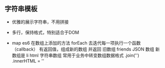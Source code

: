 ## 字符串模板

- 优雅的展示字符串，不用拼接
- 多行，保持格式，特别适合于DOM

- map
    es6 在数组上添加的方法
    forEach 去迭代每一项执行一个函数（callback）
    有返回值，组成新的数组 并返回
    旧数组 friends JSON 数组
    新数组是 li html 字符串数组
    常用于业务中转变数组数据格式
    .join('')
    .innerHTML = ''
